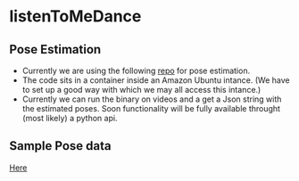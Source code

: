 # listenToMeDance

## Pose Estimation
 * Currently we are using the following [repo](https://github.com/CMU-Perceptual-Computing-Lab/openpose) for pose estimation.
 * The code sits in a container inside an Amazon Ubuntu intance. (We have to set up a good way with which we may all access this intance.) 
 * Currently we can run the binary on videos and a get a Json string with the estimated poses. Soon functionality will be fully available throught (most likely) a python api. 
 
 ## Sample Pose data
 [Here](https://www.dropbox.com/s/fwd8y5h10zd8ago/ballet_data.tar.gz?dl=0)
 
 
 

